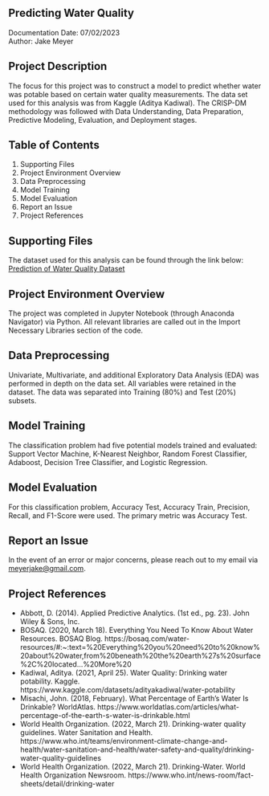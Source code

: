 ## Predicting Water Quality
Documentation Date: 07/02/2023 <br>
Author: Jake Meyer

## Project Description
The focus for this project was to construct a model to predict whether 
water was potable based on certain water quality measurements. 
The data set used for this analysis was from Kaggle (Aditya Kadiwal). 
The CRISP-DM methodology was followed with Data Understanding, 
Data Preparation, Predictive Modeling, Evaluation, and Deployment stages.

## Table of Contents
<ol>
    <li>Supporting Files
    <li>Project Environment Overview
    <li>Data Preprocessing 
    <li>Model Training 
    <li>Model Evaluation
    <li>Report an Issue
    <li>Project References
</ol>

## Supporting Files 
The dataset used for this analysis can be found through the link below: <br>
[Prediction of Water Quality Dataset](https://www.kaggle.com/datasets/adityakadiwal/water-potability)

## Project Environment Overview
The project was completed in Jupyter Notebook (through Anaconda Navigator) 
via Python. All relevant libraries are called out in the Import Necessary 
Libraries section of the code.

## Data Preprocessing
Univariate, Multivariate, and additional Exploratory Data Analysis (EDA) 
was performed in depth on the data set. All variables were retained
in the dataset. The data was separated into Training (80%) and Test
(20%) subsets.

## Model Training
The classification problem had five potential models trained and evaluated:
Support Vector Machine, K-Nearest Neighbor, Random Forest Classifier, 
Adaboost, Decision Tree Classifier, and Logistic Regression. 

## Model Evaluation
For this classification problem, Accuracy Test, Accuracy Train,
Precision, Recall, and F1-Score were used. The primary metric was Accuracy 
Test. 

## Report an Issue
In the event of an error or major concerns, please reach out to my email
via meyerjake@gmail.com.

## Project References
<ul>
<li>Abbott, D. (2014). Applied Predictive Analytics. (1st ed., pg. 23). John Wiley & Sons, Inc.
<li>BOSAQ. (2020, March 18). Everything You Need To Know About Water Resources. BOSAQ Blog. https://bosaq.com/water-resources/#:~:text=%20Everything%20you%20need%20to%20know%20about%20water,from%20beneath%20the%20earth%27s%20surface%2C%20located...%20More%20
<li>Kadiwal, Aditya. (2021, April 25). Water Quality: Drinking water potability. Kaggle. https://www.kaggle.com/datasets/adityakadiwal/water-potability
<li>Misachi, John. (2018, February). What Percentage of Earth’s Water Is Drinkable? WorldAtlas. https://www.worldatlas.com/articles/what-percentage-of-the-earth-s-water-is-drinkable.html
<li>World Health Organization. (2022, March 21). Drinking-water quality guidelines. Water Sanitation and Health. https://www.who.int/teams/environment-climate-change-and-health/water-sanitation-and-health/water-safety-and-quality/drinking-water-quality-guidelines
<li>World Health Organization. (2022, March 21). Drinking-Water. World Health Organization Newsroom. https://www.who.int/news-room/fact-sheets/detail/drinking-water
</ul>




